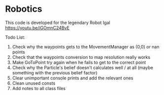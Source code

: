 # Robotics
This code is developed for the legendary Robot Igal
https://youtu.be/iGOmnC24BvE

Todo List:
  1. Check why the waypoints gets to the MovementManager as (0,0) or nan points
  2. Check that the waypoints conversion to map resolution really works
  3. Make GoToPoint try again when he fails to get to the correct point
  4. Check why the Particle's belief doesn't calculates well / at all (maybe something with the previous belief factor)
  5. Clear unimportant console prints and add the relevant ones
  6. Clean unused consts
  7. Add notes to all class files
